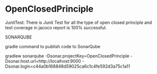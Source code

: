 # OpenClosedPrinciple






JunitTest:
     There is Junit Test for all the type of open closed principle and test coverage in jacoco report is 100% 
successful.

SONARQUBE 

gradle command to publish code to SonarQube

gradlew sonarqube
  -Dsonar.projectKey=OpenClosedPrinciple
  -Dsonar.host.url=http://localhost:9000
  -Dsonar.login=c44a0b168848d59025ca6c1c4fe592d3a75c1a11
